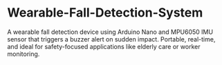 # Wearable-Fall-Detection-System
A wearable fall detection device using Arduino Nano and MPU6050 IMU sensor that triggers a buzzer alert on sudden impact. Portable, real-time, and ideal for safety-focused applications like elderly care or worker monitoring.
